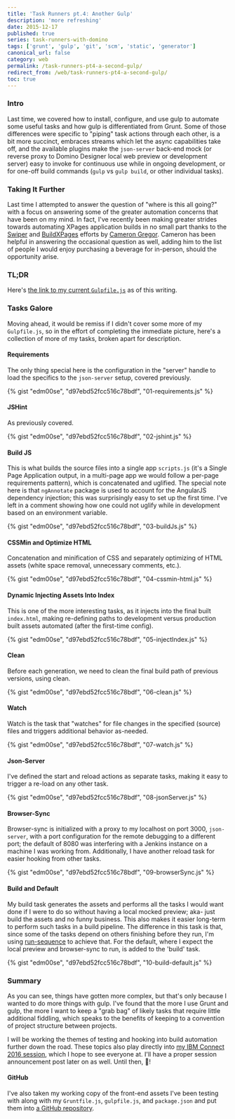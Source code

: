 ```yaml
---
title: 'Task Runners pt.4: Another Gulp'
description: 'more refreshing'
date: 2015-12-17
published: true
series: task-runners-with-domino
tags: ['grunt', 'gulp', 'git', 'scm', 'static', 'generator']
canonical_url: false
category: web
permalink: /task-runners-pt4-a-second-gulp/
redirect_from: /web/task-runners-pt4-a-second-gulp/
toc: true
---
```


### Intro

Last time, we covered how to install, configure, and use gulp to automate some useful tasks and how gulp is differentiated from Grunt. Some of those differences were specific to "piping" task actions through each other, is a bit more succinct, embraces streams which let the async capabilities take off, and the available plugins make the `json-server` back-end mock (or reverse proxy to Domino Designer local web preview or development server) easy to invoke for continuous use while in ongoing development, or for one-off build commands (`gulp` vs `gulp build`, or other individual tasks).

### Taking It Further

Last time I attempted to answer the question of "where is this all going?" with a focus on answering some of the greater automation concerns that have been on my mind. In fact, I've recently been making greater strides towards automating XPages application builds in no small part thanks to the [Swiper](https://github.com/camac/Swiper) and [BuildXPages](https://github.com/camac/BuildXPages) efforts by [Cameron Gregor](https://www.gregorbyte.com/). Cameron has been helpful in answering the occasional question as well, adding him to the list of people I would enjoy purchasing a beverage for in-person, should the opportunity arise.

### TL;DR

Here's [the link to my current `Gulpfile.js`](https://gist.github.com/edm00se/d97ebd52fcc516c78bdf#file-gulpfile-js) as of this writing.

### Tasks Galore

Moving ahead, it would be remiss if I didn't cover some more of my `Gulpfile.js`, so in the effort of completing the immediate picture, here's a collection of more of my tasks, broken apart for description.

#### Requirements

The only thing special here is the configuration in the "server" handle to load the specifics to the `json-server` setup, covered previously.

{% gist "edm00se", "d97ebd52fcc516c78bdf", "01-requirements.js" %}

#### JSHint

As previously covered.

{% gist "edm00se", "d97ebd52fcc516c78bdf", "02-jshint.js" %}

#### Build JS

This is what builds the source files into a single app `scripts.js` (it's a Single Page Application output, in a multi-page app we would follow a per-page requirements pattern), which is concatenated and uglified. The special note here is that `ngAnnotate` package is used to account for the AngularJS dependency injection; this was surprisingly easy to set up the first time. I've left in a comment showing how one could not uglify while in development based on an environment variable.

{% gist "edm00se", "d97ebd52fcc516c78bdf", "03-buildJs.js" %}

#### CSSMin and Optimize HTML

Concatenation and minification of CSS and separately optimizing of HTML assets (white space removal, unnecessary comments, etc.).

{% gist "edm00se", "d97ebd52fcc516c78bdf", "04-cssmin-html.js" %}

#### Dynamic Injecting Assets Into Index

This is one of the more interesting tasks, as it injects into the final built `index.html`, making re-defining paths to development versus production built assets automated (after the first-time config).

{% gist "edm00se", "d97ebd52fcc516c78bdf", "05-injectIndex.js" %}

#### Clean

Before each generation, we need to clean the final build path of previous versions, using clean.

{% gist "edm00se", "d97ebd52fcc516c78bdf", "06-clean.js" %}

#### Watch

Watch is the task that "watches" for file changes in the specified (source) files and triggers additional behavior as-needed.

{% gist "edm00se", "d97ebd52fcc516c78bdf", "07-watch.js" %}

#### Json-Server

I've defined the start and reload actions as separate tasks, making it easy to trigger a re-load on any other task.

{% gist "edm00se", "d97ebd52fcc516c78bdf", "08-jsonServer.js" %}

#### Browser-Sync

Browser-sync is initialized with a proxy to my localhost on port 3000, `json-server`, with a port configuration for the remote debugging to a different port; the default of 8080 was interfering with a Jenkins instance on a machine I was working from. Additionally, I have another reload task for easier hooking from other tasks.

{% gist "edm00se", "d97ebd52fcc516c78bdf", "09-browserSync.js" %}

#### Build and Default

My build task generates the assets and performs all the tasks I would want done if I were to do so without having a local mocked preview; aka- just build the assets and no funny business. This also makes it easier long-term to perform such tasks in a build pipeline. The difference in this task is that, since some of the tasks depend on others finishing before they run, I'm using [run-sequence](https://github.com/OverZealous/run-sequence) to achieve that. For the default, where I expect the local preview and browser-sync to run, is added to the 'build' task.

{% gist "edm00se", "d97ebd52fcc516c78bdf", "10-build-default.js" %}

### Summary

As you can see, things have gotten more complex, but that's only because I wanted to do more things with gulp. I've found that the more I use Grunt and gulp, the more I want to keep a "grab bag" of likely tasks that require little additional fiddling, which speaks to the benefits of keeping to a convention of project structure between projects.

I will be working the themes of testing and hooking into build automation further down the road. These topics also play directly into [my IBM Connect 2016 session](https://www-950.ibm.com/events/global/connect/sessions/preview.html?sessionid=AD-1380), which I hope to see everyone at. I'll have a proper session announcement post later on as well. Until then, 🍻!

#### GitHub

I've also taken my working copy of the front-end assets I've been testing with along with my `Gruntfile.js`, `gulpfile.js`, and `package.json` and put them into [a GitHub repository](https://github.com/edm00se/Task-Runners-With-Domino).
